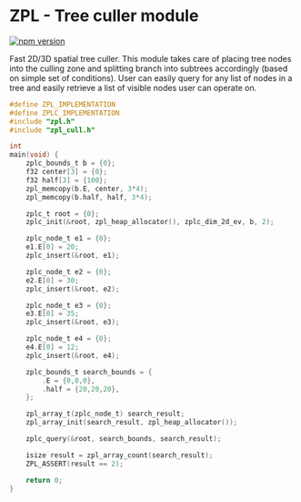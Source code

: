 # ZPL - Tree culler module
[![npm version](https://badge.fury.io/js/zpl_cull.c.svg)](https://badge.fury.io/js/zpl_cull.c)

Fast 2D/3D spatial tree culler. This module takes care of placing tree nodes into the culling zone and splitting branch into subtrees accordingly (based on simple set of conditions).
User can easily query for any list of nodes in a tree and easily retrieve a list of visible nodes user can operate on.

```c
#define ZPL_IMPLEMENTATION
#define ZPLC_IMPLEMENTATION
#include "zpl.h"
#include "zpl_cull.h"

int
main(void) {
    zplc_bounds_t b = {0};
    f32 center[3] = {0};
    f32 half[3] = {100};
    zpl_memcopy(b.E, center, 3*4);
    zpl_memcopy(b.half, half, 3*4);

    zplc_t root = {0};
    zplc_init(&root, zpl_heap_allocator(), zplc_dim_2d_ev, b, 2);

    zplc_node_t e1 = {0};
    e1.E[0] = 20;
    zplc_insert(&root, e1);

    zplc_node_t e2 = {0};
    e2.E[0] = 30;
    zplc_insert(&root, e2);

    zplc_node_t e3 = {0};
    e3.E[0] = 35;
    zplc_insert(&root, e3);

    zplc_node_t e4 = {0};
    e4.E[0] = 12;
    zplc_insert(&root, e4);

    zplc_bounds_t search_bounds = {
        .E = {0,0,0},
        .half = {20,20,20},
    };

    zpl_array_t(zplc_node_t) search_result;
    zpl_array_init(search_result, zpl_heap_allocator());

    zplc_query(&root, search_bounds, search_result);

    isize result = zpl_array_count(search_result);
    ZPL_ASSERT(result == 2);

    return 0;
}
```